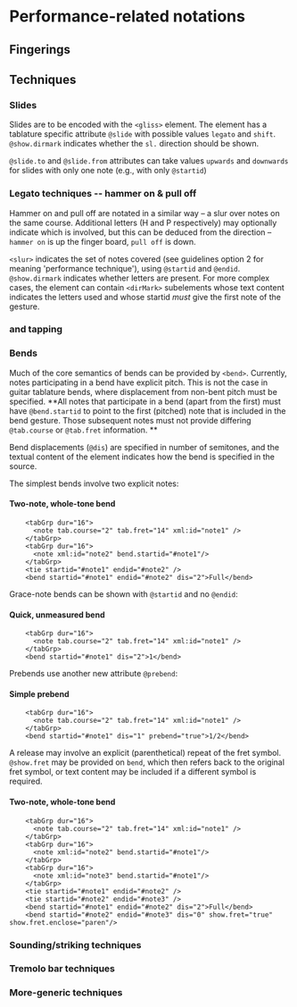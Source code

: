 # Performance-related notations

## Fingerings


## Techniques
### Slides

Slides are to be encoded with the `<gliss>` element. The element has a tablature specific attribute `@slide` with possible values `legato` and `shift`. `@show.dirmark` indicates whether the `sl.` direction should be shown.

`@slide.to` and `@slide.from` attributes can take values `upwards` and `downwards` for slides with only one note (e.g., with only `@startid`)

### Legato techniques -- hammer on & pull off 

Hammer on and pull off are notated in a similar way – a slur over notes on the same course. Additional letters (H and P respectively) may optionally indicate which is involved, but this can be deduced from the direction – `hammer on` is up the finger board, `pull off` is down.

`<slur>` indicates the set of notes covered (see guidelines option 2 for meaning 'performance technique'), using `@startid` and `@endid`. `@show.dirmark` indicates whether letters are present. For more complex cases, the element can contain `<dirMark>` subelements whose text content indicates the letters used and whose startid *must* give the first note of the gesture.

### and tapping


### Bends
Much of the core semantics of bends can be provided by `<bend>`. Currently, notes participating in a bend have explicit pitch. This is not the case in guitar tablature bends, where displacement from non-bent pitch must be specified. 
**All notes that participate in a bend (apart from the first) must have `@bend.startid` to point to the first (pitched) note that is included in the bend gesture. Those subsequent notes must not provide differing `@tab.course` or `@tab.fret` information. **

Bend displacements (`@dis`) are specified in number of semitones, and the textual content of the element indicates how the bend is specified in the source.

The simplest bends involve two explicit notes:

#### Two-note, whole-tone bend
```
    <tabGrp dur="16">
      <note tab.course="2" tab.fret="14" xml:id="note1" />
    </tabGrp>
    <tabGrp dur="16">
      <note xml:id="note2" bend.startid="#note1"/>
    </tabGrp>
    <tie startid="#note1" endid="#note2" />
    <bend startid="#note1" endid="#note2" dis="2">Full</bend>
```
Grace-note bends can be shown with `@startid` and no `@endid`:
#### Quick, unmeasured bend
```
    <tabGrp dur="16">
      <note tab.course="2" tab.fret="14" xml:id="note1" />
    </tabGrp>
    <bend startid="#note1" dis="2">1</bend>
```
Prebends use another new attribute `@prebend`:
#### Simple prebend
```
    <tabGrp dur="16">
      <note tab.course="2" tab.fret="14" xml:id="note1" />
    </tabGrp>
    <bend startid="#note1" dis="1" prebend="true">1/2</bend>
```
A release may involve an explicit (parenthetical) repeat of the fret symbol. `@show.fret` may be provided on `bend`, which then refers back to the original fret symbol, or text content may be included if a different symbol is required.

#### Two-note, whole-tone bend
```
    <tabGrp dur="16">
      <note tab.course="2" tab.fret="14" xml:id="note1" />
    </tabGrp>
    <tabGrp dur="16">
      <note xml:id="note2" bend.startid="#note1"/>
    </tabGrp>
    <tabGrp dur="16">
      <note xml:id="note3" bend.startid="#note1"/>
    </tabGrp>
    <tie startid="#note1" endid="#note2" />
    <tie startid="#note2" endid="#note3" />
    <bend startid="#note1" endid="#note2" dis="2">Full</bend>
    <bend startid="#note2" endid="#note3" dis="0" show.fret="true" show.fret.enclose="paren"/>
```


### Sounding/striking techniques

### Tremolo bar techniques

### More-generic techniques
